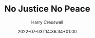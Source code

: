 ---
title: "No Justice No Peace"
date: 2022-07-03T14:36:34+01:00
author: Harry Cresswell
draft: false
image: "v1659533568/mood/image_processing20200601-9495-eek78c.png"
image_alt: "No Justice No Peace"
image_ratio: "landscape"
layout: lightbox
tags:
 - BW
 - Typography
---